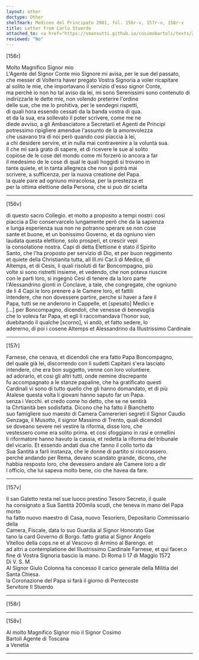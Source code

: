 ```yaml
---
layout: other
doctype: Other
shelfmark: Mediceo del Principato 2981, fol. 156r-v, 157r-v, 158r-v
title: Letter from Carlo Stuerdo
attached_to: <a href="https://smansutti.github.io/cosimobartoli/texts/2981_029/">2981_029</a>
reviewed: "No"
---
```


[156r]  
  
  
Molto Magnifico Signor mio  
L'Agente del Signor Conte mio Signore mi avisa, per le sue del passato,  
che messer di Volterra haver pregato Vostra Signoria a voler ricapitare  
al solito le mie, che importavano il servizio d'esso signor Conte,  
ma perchè io non ho tal aviso da lei, mi sono Serenissimi sono contenuto di  
indirizzarle le dette mie, non volendo preterire l'ordine  
delle sue, che me lo prohitiva, per le sendegni rispetti,  
di quali hora essendo cessati da la banda vostra di qua.  
et da la sua, era sollevato il poter scrivere, come me ne  
diede avviso, a gli Ambasciatore a Secretarii et Agenti de Principi  
potressimo ripigliere amendue l'assunto de la amorevolezza  
che usavano tra di noi però quando cosi piaccia à lei,  
a chi desidere servire, et in nulla mai contravenire a la voluntà sua.  
Il che mi sarà grato di sapere, et di ricevere le sue al solito  
copiose de le cose del mondo come mi forzerò io ancora a far  
il medesimo de le cose di qual le quali hoggidì si trovano in  
tante quiete, et in tanta allegreza che non si potrà mai  
scrivere, a sufficenza, per la nuova creatione del Papa.  
la quale pare ad ogniuno miracolosa, per la prestezza et  
per la ottima elettione della Persona, che si può dir scielta  
  
---  

[156v]  
  
  
di questo sacro Collegio. et molto a proposito a tempi nostri: così  
piaccia a Dio conservarcelo lungamente però che da la sapienza  
e lunga esperienza sua non ne potranno sperare se non cose  
sante et buone, et un bonissimo Governo, et da ogniuno vien  
laudata questa elettione, solo prosperi, et crescir vepi  
la consolatione nostra. Capi di detta Elettione è stato il Spirito  
Santo, che l'ha proposto per servizio di Dio, et per buon reggimento  
et quiete della Christianita tutta, all Ill.mi Car.li di Medice, di  
Altemps, et di Cesis, li quali risoluti di far Boncompagno, più  
volte si sono ristretti insieme, et vedendo, che non poteva riuscire  
con le parti loro, si ingegnò Cesi di tenere da la loro parte  
l'Alessandrino gionti in Conclave, a tale, che congregate, che ogniuno  
de li 4 Capi le loro prenere a le Camere loro, et fattili  
intendere, che non dovessere partire, perche si haver a fare il  
Papa, tutti se ne anderono in Cappelle, et [spesato] Medici e  
[...] per Boncompagno, dicendoli, che venesse di benevoglia  
che lo voleva far Papa, et egli li raccomandava l'honor suo,  
duebitando il qualche [scorno], vi andò, et fatto sedere, lo  
adererno, di poi i cosene Altemps et Alessandrino da Illustrissimo Cardinale  
  
---  

[157r]  
  
  
Farnese, che cenava, et dicendoli che era fatto Papa Boncompagno,  
del quale già lei, discorrendo con li sudetti Capitani s'era lasciato  
intendere, che era bon suggetto, venne con loro voluntiere.  
ad adorarlo, et così gli altri tutti, onde nemine discrepante  
fu accompagnato a le stanze papaline, che ha gratificato questi  
Cardinali vi sono di tutto quello che gli hanno domandato, et di più  
Atalese questa volta li giovani hanno saputo far un Papa.  
senza i Vecchi. et credo come ho detto, che se ne sentirà  
la Chrtianità ben sodisfatta. Dicono che ha fatto il Bianchetto  
suo famigliere suo maesto di Camera Camererieri segreti il Signor Caudio  
Genzaga, il Musotto, il signor Massimo di Trento, quali dicendoli  
se doveano severe nel vestire la riforma, disse loro, che  
vestessero come era solito prima. et cosi sfoggiano in rasi e ormellini  
li riformatore hanno havuto la cassia, et redetta la riforma del tribunale  
del vicario. Et essendo andati dua che fanno il collo torto da  
Sua Santità a farli instanza, che le donne di partito si riscorassero.  
perché andando per Rema, devano scandato grande, dicono, che  
habbia resposto loro, che devessero andare ale Camere loro a dir  
l officio, che lui sapeva molto bene, cio che havea da fare.  
  
---  

[157v]  
  
  
Il san Galetto resta nel sue luoco prestino Tesoro Secreto, il quale  
ha consignato a Sua Santità 200mila scudi, che teneva in mano del Papa morto  
ha fatto nuovo maestro di Casa, nuovo Tesoriero, Depositario Commissario della  
Camera, Fiscale, data lo suo Guardia al Signor Honorato Gae  
tano la card Governo di Borgo. fatto gratia al Signor Angelo  
Vitelloo della cops.ne et al Vescovo di Armino al Barengo. et  
ad altri a contemplatione del Illustrissimo Cardinale Farnese, et qui facer.o  
fine di Vostra Signoria bascio la mano. Di Roma li 17 di Maggio 1572  
Di V. S. M.  
Al Signor Giulo Colonna ha concesso il carico generale della Militia del  
Santa Chiesa.  
la Coronazione del Papa si farà il giorno di Pentecoste  
Servitore Il Stuerdo  
  
---  

[158r]  
  
  
  
---  

[158v]  
  
  
Al molto Magnifico Signor mio il Signor Cosimo  
Bartoli Agente di Toscana  
a Venetia  
  
---  

